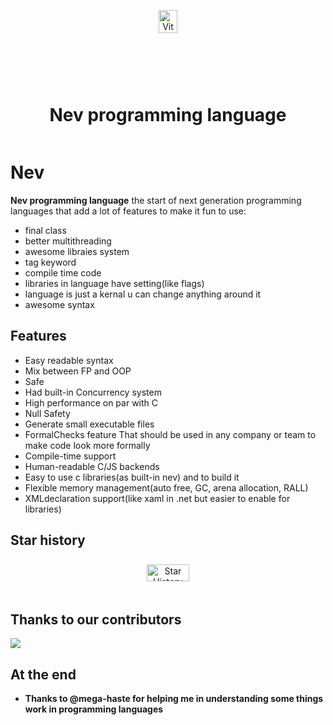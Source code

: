 <div align="center" style="display:grid;place-items:center;">
<p>
    <a target="_blank"><img width="50%" src="https://github.com/Ameeer1/ViteSharp/blob/main/Images/Logo.svg"13 alt="ViteSharp logo"></a>
</p>
<h1>Nev programming language</h1>
</div>

# Nev

**Nev programming language** the start of next generation programming languages that add a lot of features to make it fun to use:
- final class
- better multithreading
- awesome libraies system
- tag keyword
- compile time code
- libraries in language have setting(like flags)
- language is just a kernal u can change anything around it
- awesome syntax


## Features

- Easy readable syntax
- Mix between FP and OOP
- Safe
- Had built-in Concurrency system
- High performance on par with C
- Null Safety
- Generate small executable files
- FormalChecks feature That should be used in any company or team to make code look more formally
- Compile-time support
- Human-readable C/JS backends
- Easy to use c libraries(as built-in nev) and to build it
- Flexible memory management(auto free, GC, arena allocation, RALL)
- XMLdeclaration support(like xaml in .net but easier to enable for libraries)

## Star history
<div align="center" style="display:grid;place-items:center;">
<picture>
  <source media="(prefers-color-scheme: dark)" srcset="https://api.star-history.com/svg?repos=Ameeer1/Nev&type=Date&theme=dark" />
  <source media="(prefers-color-scheme: light)" srcset="https://api.star-history.com/svg?repos=Ameeer1/Nev&type=Date" />
  <img width="70%" alt="Star History Chart" src="https://api.star-history.com/svg?repos=Ameeer1/Nev&type=Date" />
</picture>
</div>

## Thanks to our contributors

<a href="https://github.com/Ameeer1/Nev/graphs/contributors">
  <img src="https://contrib.rocks/image?repo=Ameeer1/Nev" />
</a>


## At the end
- **Thanks to @mega-haste for helping me in understanding some things work in programming languages**

